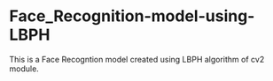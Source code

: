 # Face_Recognition-model-using-LBPH
This is a Face Recogntion model created  using LBPH algorithm of cv2 module.
